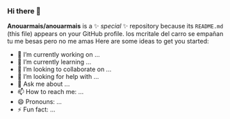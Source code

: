 ### Hi there 👋


**Anouarmais/anouarmais** is a ✨ _special_ ✨ repository because its `README.md` (this file) appears on your GitHub profile.
los mcritale del carro se empañan tu me  besas pero no me amas
Here are some ideas to get you started:

- 🔭 I’m currently working on ...
- 🌱 I’m currently learning ...
- 👯 I’m looking to collaborate on ...
- 🤔 I’m looking for help with ...
- 💬 Ask me about ...
- 📫 How to reach me: ...
- 😄 Pronouns: ...
- ⚡ Fun fact: ...

